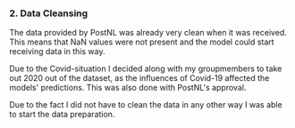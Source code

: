 ### 2. Data Cleansing
The data provided by PostNL was already very clean when it was received. 
This means that NaN values were not present and the model could start receiving data in this way.

Due to the Covid-situation I decided along with my groupmembers to take out 2020 out of the dataset, as the influences of Covid-19 affected the models' predictions.
This was also done with PostNL's approval.

Due to the fact I did not have to clean the data in any other way I was able to start the data preparation.
